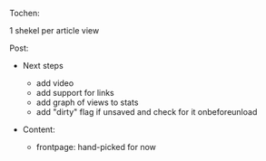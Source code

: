 Tochen:

1 shekel per article view


Post: 
* Next steps
	* add video
	* add support for links 
	* add graph of views to stats
	* add "dirty" flag if unsaved and check for it onbeforeunload

* Content:
	* frontpage: hand-picked for now